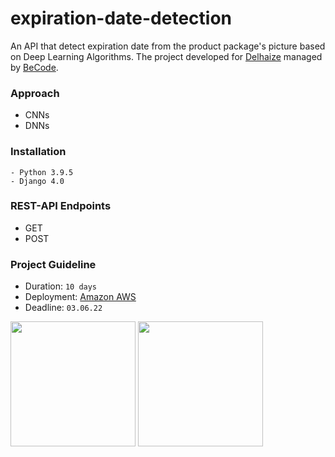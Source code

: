 # expiration-date-detection
An API that detect expiration date from the product package's picture based on Deep Learning Algorithms. The project developed for [Delhaize](https://www.aholddelhaize.com/brands/delhaize/) managed by [BeCode](https://becode.org/).
 
 
### Approach

- CNNs
- DNNs

### Installation

``` 
- Python 3.9.5 
- Django 4.0
``` 


### REST-API Endpoints
- GET
- POST

### Project Guideline

- Duration: ` 10 days `
- Deployment: [Amazon AWS](https://aws.amazon.com)
- Deadline: ` 03.06.22 `

<img src="https://imageio.forbes.com/i-forbesimg/media/lists/companies/delhaize-group_416x416.jpg?format=jpg&height=416&width=416&fit=bounds" height='200'> <img src="https://becode.org/app/uploads/2020/03/cropped-becode-logo-seal.png" height='200'> 

